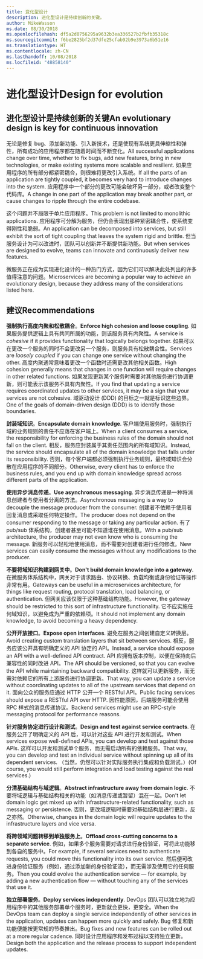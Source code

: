 ```yaml
---
title: 变化型设计
description: 进化型设计是持续创新的关键。
author: MikeWasson
ms.date: 08/30/2018
ms.openlocfilehash: df5a2d0756295a9632b3ea336527b2fbfb35318c
ms.sourcegitcommit: f6be2825bf2d37dfe25cfab92b9e3973a6b51e16
ms.translationtype: HT
ms.contentlocale: zh-CN
ms.lasthandoff: 10/08/2018
ms.locfileid: "48858140"
---
```

# <a name="design-for-evolution"></a><span data-ttu-id="5dfad-103">进化型设计</span><span class="sxs-lookup"><span data-stu-id="5dfad-103">Design for evolution</span></span>

## <a name="an-evolutionary-design-is-key-for-continuous-innovation"></a><span data-ttu-id="5dfad-104">进化型设计是持续创新的关键</span><span class="sxs-lookup"><span data-stu-id="5dfad-104">An evolutionary design is key for continuous innovation</span></span>

<span data-ttu-id="5dfad-105">无论是修复 bug、添加新功能、引入新技术，还是使现有系统更具伸缩性和弹性，所有成功的应用程序都在随着时间而不断变化。</span><span class="sxs-lookup"><span data-stu-id="5dfad-105">All successful applications change over time, whether to fix bugs, add new features, bring in new technologies, or make existing systems more scalable and resilient.</span></span> <span data-ttu-id="5dfad-106">如果应用程序的所有部分都紧密耦合，则很难将更改引入系统。</span><span class="sxs-lookup"><span data-stu-id="5dfad-106">If all the parts of an application are tightly coupled, it becomes very hard to introduce changes into the system.</span></span> <span data-ttu-id="5dfad-107">应用程序中一个部分的更改可能会破坏另一部分，或者改变整个代码库。</span><span class="sxs-lookup"><span data-stu-id="5dfad-107">A change in one part of the application may break another part, or cause changes to ripple through the entire codebase.</span></span>

<span data-ttu-id="5dfad-108">这个问题并不局限于单片应用程序。</span><span class="sxs-lookup"><span data-stu-id="5dfad-108">This problem is not limited to monolithic applications.</span></span> <span data-ttu-id="5dfad-109">应用程序可分解为服务，但仍会表现出那种紧密耦合性，使系统变得刚性和脆弱。</span><span class="sxs-lookup"><span data-stu-id="5dfad-109">An application can be decomposed into services, but still exhibit the sort of tight coupling that leaves the system rigid and brittle.</span></span> <span data-ttu-id="5dfad-110">但当服务设计为可以改进时，团队可以创新并不断提供新功能。</span><span class="sxs-lookup"><span data-stu-id="5dfad-110">But when services are designed to evolve, teams can innovate and continuously deliver new features.</span></span> 

<span data-ttu-id="5dfad-111">微服务正在成为实现进化设计的一种热门方式，因为它们可以解决此处列出的许多值得注意的问题。</span><span class="sxs-lookup"><span data-stu-id="5dfad-111">Microservices are becoming a popular way to achieve an evolutionary design, because they address many of the considerations listed here.</span></span>

## <a name="recommendations"></a><span data-ttu-id="5dfad-112">建议</span><span class="sxs-lookup"><span data-stu-id="5dfad-112">Recommendations</span></span>

<span data-ttu-id="5dfad-113">**强制执行高度内聚和松散耦合**。</span><span class="sxs-lookup"><span data-stu-id="5dfad-113">**Enforce high cohesion and loose coupling**.</span></span> <span data-ttu-id="5dfad-114">如果服务提供逻辑上具有共同所属的功能，则该服务具有内聚性。</span><span class="sxs-lookup"><span data-stu-id="5dfad-114">A service is *cohesive* if it provides functionality that logically belongs together.</span></span> <span data-ttu-id="5dfad-115">如果可以在更改一个服务的同时不会更改另一个服务，则服务具有松散耦合性。</span><span class="sxs-lookup"><span data-stu-id="5dfad-115">Services are *loosely coupled* if you can change one service without changing the other.</span></span> <span data-ttu-id="5dfad-116">高度内聚通常意味着更改一个函数时还需更改其他相关函数。</span><span class="sxs-lookup"><span data-stu-id="5dfad-116">High cohesion generally means that changes in one function will require changes in other related functions.</span></span> <span data-ttu-id="5dfad-117">如果发现更新某个服务时需要对其他服务进行协调更新，则可能表示该服务不具有内聚性。</span><span class="sxs-lookup"><span data-stu-id="5dfad-117">If you find that updating a service requires coordinated updates to other services, it may be a sign that your services are not cohesive.</span></span> <span data-ttu-id="5dfad-118">域驱动设计 (DDD) 的目标之一就是标识这些边界。</span><span class="sxs-lookup"><span data-stu-id="5dfad-118">One of the goals of domain-driven design (DDD) is to identify those boundaries.</span></span>

<span data-ttu-id="5dfad-119">**封装域知识**。</span><span class="sxs-lookup"><span data-stu-id="5dfad-119">**Encapsulate domain knowledge**.</span></span> <span data-ttu-id="5dfad-120">客户端使用服务时，强制执行域的业务规则的责任不应落在客户端上。</span><span class="sxs-lookup"><span data-stu-id="5dfad-120">When a client consumes a service, the responsibility for enforcing the business rules of the domain should not fall on the client.</span></span> <span data-ttu-id="5dfad-121">相反，服务应封装属于其责任范围内的所有域知识。</span><span class="sxs-lookup"><span data-stu-id="5dfad-121">Instead, the service should encapsulate all of the domain knowledge that falls under its responsibility.</span></span> <span data-ttu-id="5dfad-122">否则，每个客户端都必须强制执行业务规则，最终域知识会分散在应用程序的不同部分。</span><span class="sxs-lookup"><span data-stu-id="5dfad-122">Otherwise, every client has to enforce the business rules, and you end up with domain knowledge spread across different parts of the application.</span></span> 

<span data-ttu-id="5dfad-123">**使用异步消息传递**。</span><span class="sxs-lookup"><span data-stu-id="5dfad-123">**Use asynchronous messaging**.</span></span> <span data-ttu-id="5dfad-124">异步消息传递是一种将消息创建者与使用者分离的方法。</span><span class="sxs-lookup"><span data-stu-id="5dfad-124">Asynchronous messaging is a way to decouple the message producer from the consumer.</span></span> <span data-ttu-id="5dfad-125">创建者不依赖于使用者回复消息或采取任何特定操作。</span><span class="sxs-lookup"><span data-stu-id="5dfad-125">The producer does not depend on the consumer responding to the message or taking any particular action.</span></span> <span data-ttu-id="5dfad-126">有了 pub/sub 体系结构，创建者甚至可能不知道谁在使用消息。</span><span class="sxs-lookup"><span data-stu-id="5dfad-126">With a pub/sub architecture, the producer may not even know who is consuming the message.</span></span> <span data-ttu-id="5dfad-127">新服务可以轻松地使用消息，而不需要对创建者进行任何修改。</span><span class="sxs-lookup"><span data-stu-id="5dfad-127">New services can easily consume the messages without any modifications to the producer.</span></span>

<span data-ttu-id="5dfad-128">**不要将域知识构建到网关中**。</span><span class="sxs-lookup"><span data-stu-id="5dfad-128">**Don't build domain knowledge into a gateway**.</span></span> <span data-ttu-id="5dfad-129">在微服务体系结构中，网关对于请求路由、协议转换、负载均衡或身份验证等操作非常有用。</span><span class="sxs-lookup"><span data-stu-id="5dfad-129">Gateways can be useful in a microservices architecture, for things like request routing, protocol translation, load balancing, or authentication.</span></span> <span data-ttu-id="5dfad-130">但网关应该仅限于这种基础结构功能。</span><span class="sxs-lookup"><span data-stu-id="5dfad-130">However, the gateway should be restricted to this sort of infrastructure functionality.</span></span> <span data-ttu-id="5dfad-131">它不应实施任何域知识，以避免成为严重的依赖项。</span><span class="sxs-lookup"><span data-stu-id="5dfad-131">It should not implement any domain knowledge, to avoid becoming a heavy dependency.</span></span>

<span data-ttu-id="5dfad-132">**公开开放接口**。</span><span class="sxs-lookup"><span data-stu-id="5dfad-132">**Expose open interfaces**.</span></span> <span data-ttu-id="5dfad-133">避免在服务之间创建自定义转换层。</span><span class="sxs-lookup"><span data-stu-id="5dfad-133">Avoid creating custom translation layers that sit between services.</span></span> <span data-ttu-id="5dfad-134">相反，服务应该公开具有明确定义的 API 协定的 API。</span><span class="sxs-lookup"><span data-stu-id="5dfad-134">Instead, a service should expose an API with a well-defined API contract.</span></span> <span data-ttu-id="5dfad-135">API 应拥有版本控制，以便在保持向后兼容性的同时改进 API。</span><span class="sxs-lookup"><span data-stu-id="5dfad-135">The API should be versioned, so that you can evolve the API while maintaining backward compatibility.</span></span> <span data-ttu-id="5dfad-136">这样就可以更新服务，而无需对依赖它的所有上游服务进行协调更新。</span><span class="sxs-lookup"><span data-stu-id="5dfad-136">That way, you can update a service without coordinating updates to all of the upstream services that depend on it.</span></span> <span data-ttu-id="5dfad-137">面向公众的服务应通过 HTTP 公开一个 RESTful API。</span><span class="sxs-lookup"><span data-stu-id="5dfad-137">Public facing services should expose a RESTful API over HTTP.</span></span> <span data-ttu-id="5dfad-138">因性能原因，后端服务可能会使用 RPC 样式的消息传递协议。</span><span class="sxs-lookup"><span data-stu-id="5dfad-138">Backend services might use an RPC-style messaging protocol for performance reasons.</span></span> 

<span data-ttu-id="5dfad-139">**针对服务协定进行设计和测试**。</span><span class="sxs-lookup"><span data-stu-id="5dfad-139">**Design and test against service contracts**.</span></span> <span data-ttu-id="5dfad-140">在服务公开了明确定义的 API 后，可以针对这些 API 进行开发和测试。</span><span class="sxs-lookup"><span data-stu-id="5dfad-140">When services expose well-defined APIs, you can develop and test against those APIs.</span></span> <span data-ttu-id="5dfad-141">这样可以开发和测试单个服务，而无需启动所有的依赖服务。</span><span class="sxs-lookup"><span data-stu-id="5dfad-141">That way, you can develop and test an individual service without spinning up all of its dependent services.</span></span> <span data-ttu-id="5dfad-142">（当然，仍然可以针对实际服务执行集成和负载测试。）</span><span class="sxs-lookup"><span data-stu-id="5dfad-142">(Of course, you would still perform integration and load testing against the real services.)</span></span>

<span data-ttu-id="5dfad-143">**分清基础结构与域逻辑**。</span><span class="sxs-lookup"><span data-stu-id="5dfad-143">**Abstract infrastructure away from domain logic**.</span></span> <span data-ttu-id="5dfad-144">不要将域逻辑与基础结构相关的功能（如消息传递或暂留）混在一起。</span><span class="sxs-lookup"><span data-stu-id="5dfad-144">Don't let domain logic get mixed up with infrastructure-related functionality, such as messaging or persistence.</span></span> <span data-ttu-id="5dfad-145">否则，更改域逻辑时需要对基础结构层进行更新，反之亦然。</span><span class="sxs-lookup"><span data-stu-id="5dfad-145">Otherwise, changes in the domain logic will require updates to the infrastructure layers and vice versa.</span></span> 

<span data-ttu-id="5dfad-146">**将跨领域问题转移到单独服务上**。</span><span class="sxs-lookup"><span data-stu-id="5dfad-146">**Offload cross-cutting concerns to a separate service**.</span></span> <span data-ttu-id="5dfad-147">例如，如果多个服务需要对请求进行身份验证，可将此功能移到各自的服务中。</span><span class="sxs-lookup"><span data-stu-id="5dfad-147">For example, if several services need to authenticate requests, you could move this functionality into its own service.</span></span> <span data-ttu-id="5dfad-148">然后便可改进身份验证服务（例如，通过添加新的身份验证流），而无需涉及使用它的任何服务。</span><span class="sxs-lookup"><span data-stu-id="5dfad-148">Then you could evolve the authentication service &mdash; for example, by adding a new authentication flow &mdash; without touching any of the services that use it.</span></span>

<span data-ttu-id="5dfad-149">**独立部署服务**。</span><span class="sxs-lookup"><span data-stu-id="5dfad-149">**Deploy services independently**.</span></span> <span data-ttu-id="5dfad-150">DevOps 团队可以独立地为应用程序中的其他服务部署单个服务时，更新就会更快，更安全。</span><span class="sxs-lookup"><span data-stu-id="5dfad-150">When the DevOps team can deploy a single service independently of other services in the application, updates can happen more quickly and safely.</span></span> <span data-ttu-id="5dfad-151">Bug 修复和新功能便能按更常规的节奏推出。</span><span class="sxs-lookup"><span data-stu-id="5dfad-151">Bug fixes and new features can be rolled out at a more regular cadence.</span></span> <span data-ttu-id="5dfad-152">同时设计应用程序和发布过程以支持独立更新。</span><span class="sxs-lookup"><span data-stu-id="5dfad-152">Design both the application and the release process to support independent updates.</span></span>
